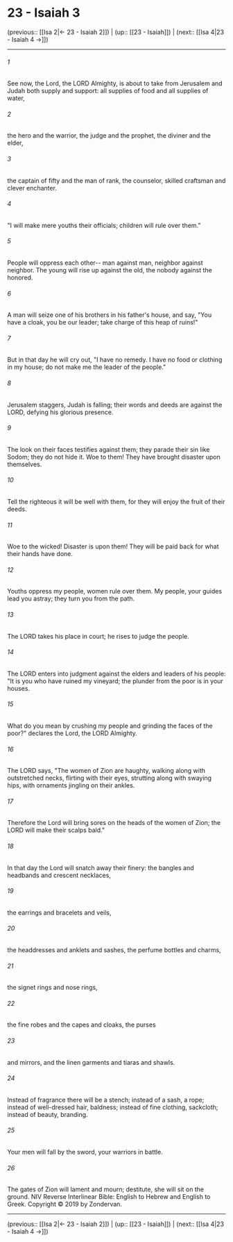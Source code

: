 # 23 - Isaiah 3

(previous:: [[Isa 2|← 23 - Isaiah 2]]) | (up:: [[23 - Isaiah]]) | (next:: [[Isa 4|23 - Isaiah 4 →]])

***


###### 1 
See now, the Lord, the LORD Almighty, is about to take from Jerusalem and Judah both supply and support: all supplies of food and all supplies of water, 

###### 2 
the hero and the warrior, the judge and the prophet, the diviner and the elder, 

###### 3 
the captain of fifty and the man of rank, the counselor, skilled craftsman and clever enchanter. 

###### 4 
"I will make mere youths their officials; children will rule over them." 

###### 5 
People will oppress each other-- man against man, neighbor against neighbor. The young will rise up against the old, the nobody against the honored. 

###### 6 
A man will seize one of his brothers in his father's house, and say, "You have a cloak, you be our leader; take charge of this heap of ruins!" 

###### 7 
But in that day he will cry out, "I have no remedy. I have no food or clothing in my house; do not make me the leader of the people." 

###### 8 
Jerusalem staggers, Judah is falling; their words and deeds are against the LORD, defying his glorious presence. 

###### 9 
The look on their faces testifies against them; they parade their sin like Sodom; they do not hide it. Woe to them! They have brought disaster upon themselves. 

###### 10 
Tell the righteous it will be well with them, for they will enjoy the fruit of their deeds. 

###### 11 
Woe to the wicked! Disaster is upon them! They will be paid back for what their hands have done. 

###### 12 
Youths oppress my people, women rule over them. My people, your guides lead you astray; they turn you from the path. 

###### 13 
The LORD takes his place in court; he rises to judge the people. 

###### 14 
The LORD enters into judgment against the elders and leaders of his people: "It is you who have ruined my vineyard; the plunder from the poor is in your houses. 

###### 15 
What do you mean by crushing my people and grinding the faces of the poor?" declares the Lord, the LORD Almighty. 

###### 16 
The LORD says, "The women of Zion are haughty, walking along with outstretched necks, flirting with their eyes, strutting along with swaying hips, with ornaments jingling on their ankles. 

###### 17 
Therefore the Lord will bring sores on the heads of the women of Zion; the LORD will make their scalps bald." 

###### 18 
In that day the Lord will snatch away their finery: the bangles and headbands and crescent necklaces, 

###### 19 
the earrings and bracelets and veils, 

###### 20 
the headdresses and anklets and sashes, the perfume bottles and charms, 

###### 21 
the signet rings and nose rings, 

###### 22 
the fine robes and the capes and cloaks, the purses 

###### 23 
and mirrors, and the linen garments and tiaras and shawls. 

###### 24 
Instead of fragrance there will be a stench; instead of a sash, a rope; instead of well-dressed hair, baldness; instead of fine clothing, sackcloth; instead of beauty, branding. 

###### 25 
Your men will fall by the sword, your warriors in battle. 

###### 26 
The gates of Zion will lament and mourn; destitute, she will sit on the ground. NIV Reverse Interlinear Bible: English to Hebrew and English to Greek. Copyright © 2019 by Zondervan.

***

(previous:: [[Isa 2|← 23 - Isaiah 2]]) | (up:: [[23 - Isaiah]]) | (next:: [[Isa 4|23 - Isaiah 4 →]])
